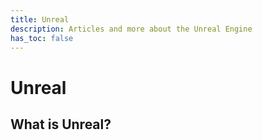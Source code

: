 ```yaml
---
title: Unreal
description: Articles and more about the Unreal Engine
has_toc: false
---
```


# Unreal

## What is Unreal?